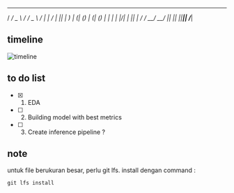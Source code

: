    ___ ___   ___ ___    _   __  __ _  _____ ___ 
  / __/ _ \ / __/ _ \  / | |  \/  | ||_   _|_  )
 | (_| (_) | (_| (_) | | | | |\/| | |__| |  / / 
  \___\___/ \___\___/  |_| |_|  |_|____|_| /___|
                                                

## timeline
![timeline](https://i.ibb.co/7Qq6k52/photo-2022-07-20-16-06-49.jpg)

## to do list
- [x] 1. EDA
- [ ] 2. Building model with best metrics
- [ ] 3. Create inference pipeline ?

## note
untuk file berukuran besar, perlu git lfs. install dengan command :
```
git lfs install
```
